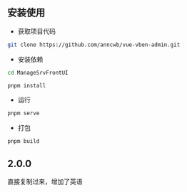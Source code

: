
## 安装使用

- 获取项目代码

```bash
git clone https://github.com/anncwb/vue-vben-admin.git
```

- 安装依赖

```bash
cd ManageSrvFrontUI

pnpm install

```

- 运行

```bash
pnpm serve
```

- 打包

```bash
pnpm build
```
## 2.0.0
直接复制过来，增加了英语
